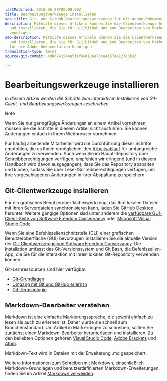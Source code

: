 ```yaml
---
lastModified: 2018-06-28T00:00:00Z
title: Bearbeitungswerkzeuge installieren
seo-title: Git- und GitHub-Bearbeitungswerkzeuge für die Adobe-Dokumentation installieren
description: Mithilfe dieses Artikels können Sie die Clientwerkzeuge herunterladen
  und installieren, die Sie für Git/GitHub und zum Bearbeiten von Markdown-Dateien
  benötigen.
seo-description: Mithilfe dieses Artikels können Sie die Clientwerkzeuge herunterladen
  und installieren, die Sie für Git/GitHub und zum Bearbeiten von Markdown-Dateien
  für die Adobe-Dokumentation benötigen.
translation-type: tm+mt
source-git-commit: 4d8d741544e5fefe6d186e75ce4157ea127d5b16

---
```


# Bearbeitungswerkzeuge installieren

*In diesem Artikel werden die Schritte zum interaktiven Installieren von Git-Client- und Bearbeitungswerkzeugen beschrieben.*

>[!NOTE]
> Wenn Sie nur geringfügige Änderungen an einem Artikel vornehmen, müssen Sie die Schritte in diesem Artikel *nicht* ausführen. Sie können Änderungen einfach in Ihrem Webbrowser vornehmen.
>
> Für häufig arbeitende Mitarbeiter wird die Durchführung dieser Schritte empfohlen, die es Ihnen ermöglichen, den [Arbeitsablauf](local-repo.md) für umfangreiche Änderungen zu verwenden. Auch wenn Sie im Haupt-Repository über Schreibberechtigungen verfügen, empfehlen wir dringend (und in diesem Handbuch wird davon ausgegangen), dass Sie das Repository abspalten und klonen, sodass Sie über Lese-/Schreibberechtigungen verfügen, um Ihre vorgeschlagenen Änderungen in Ihrer Abspaltung zu speichern.

## Git-Clientwerkzeuge installieren

Für ein grafisches Benutzeroberflächenwerkzeug, das Ihre lokalen Dateien mit Ihren Serverdateien synchronisieren kann, laden Sie [GitHub Desktop](https://desktop.github.com/) herunter. Weitere gängige Optionen sind unter anderem die [verfügbare GUI-Client-Seite von Software Freedom Conservancy](https://git-scm.com/downloads/guis) oder [Microsoft Visual Studio Code](https://www.visualstudio.com/products/code-vs.aspx).

Wenn Sie eine Befehlszeilenschnittstelle (CLI) einer grafischen Benutzeroberfläche (GUI) bevorzugen, installieren Sie die aktuelle Version der [Git-Clientwerkzeuge von Software Freedom Conservancy](https://git-scm.com/downloads). Die Installation umfasst das Git-Versionssystem und Git Bash, die Befehlszeilen-App, die Sie für die Interaktion mit Ihrem lokalen Git-Repository verwenden können.

Git-Lernressourcen sind hier verfügbar:

* [Git-Grundlagen](https://git-scm.com/book/en/v2/Getting-Started-Git-Basics)
* [Umgang mit Git und GitHub erlernen](https://help.github.com/articles/good-resources-for-learning-git-and-github/)
* [Git-Terminologie](https://help.github.com/articles/github-glossary)

## Markdown-Bearbeiter verstehen

Markdown ist eine einfache Markierungssprache, die sowohl einfach zu lesen als auch zu erlernen ist. Daher wurde sie schnell zum Branchenstandard. Um Artikel in Markierungen zu schreiben, sollten Sie zunächst einen Markdown-Bearbeiter herunterladen und installieren. Zu den beliebten Optionen gehören [Visual Studio Code](https://code.visualstudio.com/), [Adobe Brackets](https://brackets.io) und [Atom](https://atom.io).

Markdown-Text wird in Dateien mit der Erweiterung .md gespeichert.

Weitere Informationen zum Schreiben mit Markdown, einschließlich Markdown-Grundlagen und benutzerdefinierten Markdown-Erweiterungen, finden Sie im Artikel [Markdown verwenden](../writing-essentials/markdown.md).

<!--
## Adobe Docs Authoring Pack

Install the Docs Authoring Pack. This set of extensions includes basic authoring assistance for help when writing Markdown, and a preview feature, so that you can see what the Markdown looks like in the style of the docs.adobe.com site.

Link when available
-->
